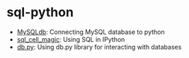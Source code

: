 sql-python
==========
* [MySQLdb][2]: Connecting MySQL database to python
* [sql_cell_magic][1]: Using SQL in IPython
* [db.py][3]: Using db.py library for interacting with databases

[1]: http://nbviewer.ipython.org/github/jiaweih/sql_python/blob/master/sql_cell_magic.ipynb
[2]: http://nbviewer.ipython.org/github/jiaweih/sql_python/blob/master/MySQLdb.ipynb
[3]: http://nbviewer.ipython.org/github/jiaweih/sql_python/blob/master/db.py.ipynb
